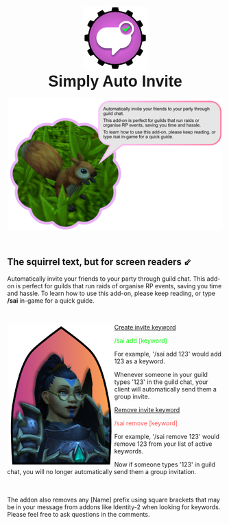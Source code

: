
<h2 style="text-align: center">
<img src="https://github.com/Khazoda/SimplyAutoInvite/blob/master/Assets/Logo.png?raw=true" width="150"/>
<br/>
    <span style="font-family: impact, sans-serif; font-size: 36px">Simply Auto Invite</span>
</h2>
<p style="text-align: center; display: flex; justify-content: center">

<img src="https://github.com/Khazoda/SimplyAutoInvite/blob/master/Assets/Squirrel.png?raw=true" width="1146"/>
</p>

<p style="display: flex; justify-content: center; text-align: left">&nbsp;</p>

## The squirrel text, but for screen readers ⇙
Automatically invite your friends to your party through guild chat.
This add-on is perfect for guilds that run raids of organise RP events, saving you time and hassle.
To learn how to use this add-on, please keep reading, or type **/sai** in-game for a quick guide.

&nbsp;
<br/>

<img align="left" width="250" src="https://github.com/Khazoda/SimplyAutoInvite/blob/master/Assets/headshot.png?raw=true">

<ins>Create invite keyword</ins>

<span style='color: lime;'>/sai add [keyword]</span>

For example, '/sai add 123' would add 123 as a keyword.

Whenever someone in your guild types '123' in the guild chat, your client will automatically send them a group invite.

<ins>Remove invite keyword</ins>

<span style='color: #FF5454;'>/sai remove [keyword]</span>

For example, '/sai remove 123' would remove 123 from your list of active keywords.

Now if someone types '123' in guild chat, you will no longer automatically send them a group invitation.

<br/>
<br/>
The addon also removes any [Name] prefix using square brackets that may be in your message from addons like Identity-2 when looking for keywords.

<br/>
Please feel free to ask questions in the comments.





